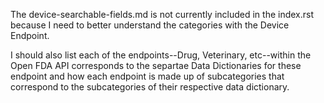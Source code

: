 The device-searchable-fields.md is not currently included in the index.rst because I need
to better understand the categories with the Device Endpoint.

I should also list each of the endpoints--Drug, Veterinary, etc--within the Open FDA API corresponds to the separtae Data Dictionaries for these
endpoint and how each endpoint is made up of subcategories that correspond to the subcategories of their respective data dictionary.
